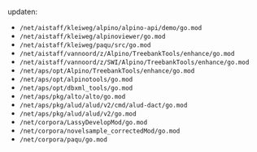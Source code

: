 updaten:
- `/net/aistaff/kleiweg/alpino/alpino-api/demo/go.mod`
- `/net/aistaff/kleiweg/alpinoviewer/go.mod`
- `/net/aistaff/kleiweg/paqu/src/go.mod`
- `/net/aistaff/vannoord/z/Alpino/TreebankTools/enhance/go.mod`
- `/net/aistaff/vannoord/z/SWI/Alpino/TreebankTools/enhance/go.mod`
- `/net/aps/opt/Alpino/TreebankTools/enhance/go.mod`
- `/net/aps/opt/alpinotools/go.mod`
- `/net/aps/opt/dbxml_tools/go.mod`
- `/net/aps/pkg/alto/alto/go.mod`
- `/net/aps/pkg/alud/alud/v2/cmd/alud-dact/go.mod`
- `/net/aps/pkg/alud/alud/v2/go.mod`
- `/net/corpora/LassyDevelopMod/go.mod`
- `/net/corpora/novelsample_correctedMod/go.mod`
- `/net/corpora/paqu/go.mod`
